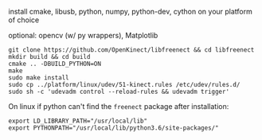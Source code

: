 install cmake, libusb, python, numpy, python-dev, cython on your platform of choice

optional: opencv (w/ py wrappers), Matplotlib


    git clone https://github.com/OpenKinect/libfreenect && cd libfreenect
    mkdir build && cd build
    cmake .. -DBUILD_PYTHON=ON
    make
    sudo make install
    sudo cp ../platform/linux/udev/51-kinect.rules /etc/udev/rules.d/
    sudo sh -c 'udevadm control --reload-rules && udevadm trigger'

On linux if python can't find the `freenect` package after installation:

    export LD_LIBRARY_PATH="/usr/local/lib"
    export PYTHONPATH="/usr/local/lib/python3.6/site-packages/"

